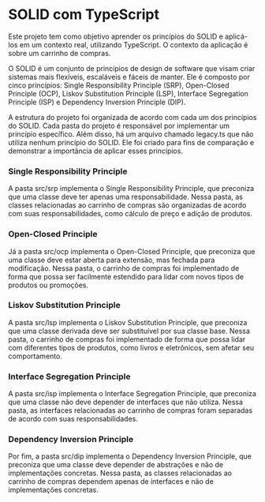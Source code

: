# SOLID com TypeScript

Este projeto tem como objetivo aprender os princípios do SOLID e aplicá-los em um contexto real, utilizando TypeScript. O contexto da aplicação é sobre um carrinho de compras.

O SOLID é um conjunto de princípios de design de software que visam criar sistemas mais flexíveis, escaláveis e fáceis de manter. Ele é composto por cinco princípios: Single Responsibility Principle (SRP), Open-Closed Principle (OCP), Liskov Substitution Principle (LSP), Interface Segregation Principle (ISP) e Dependency Inversion Principle (DIP).

A estrutura do projeto foi organizada de acordo com cada um dos princípios do SOLID. Cada pasta do projeto é responsável por implementar um princípio específico. Além disso, há um arquivo chamado legacy.ts que não utiliza nenhum princípio do SOLID. Ele foi criado para fins de comparação e demonstrar a importância de aplicar esses princípios.

### Single Responsibility Principle

A pasta src/srp implementa o Single Responsibility Principle, que preconiza que uma classe deve ter apenas uma responsabilidade. Nessa pasta, as classes relacionadas ao carrinho de compras são organizadas de acordo com suas responsabilidades, como cálculo de preço e adição de produtos.

### Open-Closed Principle

Já a pasta src/ocp implementa o Open-Closed Principle, que preconiza que uma classe deve estar aberta para extensão, mas fechada para modificação. Nessa pasta, o carrinho de compras foi implementado de forma que possa ser facilmente estendido para lidar com novos tipos de produtos ou promoções.

### Liskov Substitution Principle

A pasta src/lsp implementa o Liskov Substitution Principle, que preconiza que uma classe derivada deve ser substituível por sua classe base. Nessa pasta, o carrinho de compras foi implementado de forma que possa lidar com diferentes tipos de produtos, como livros e eletrônicos, sem afetar seu comportamento.

### Interface Segregation Principle

A pasta src/isp implementa o Interface Segregation Principle, que preconiza que uma classe não deve depender de interfaces que não utiliza. Nessa pasta, as interfaces relacionadas ao carrinho de compras foram separadas de acordo com suas responsabilidades.

### Dependency Inversion Principle

Por fim, a pasta src/dip implementa o Dependency Inversion Principle, que preconiza que uma classe deve depender de abstrações e não de implementações concretas. Nessa pasta, as classes relacionadas ao carrinho de compras dependem apenas de interfaces e não de implementações concretas.
